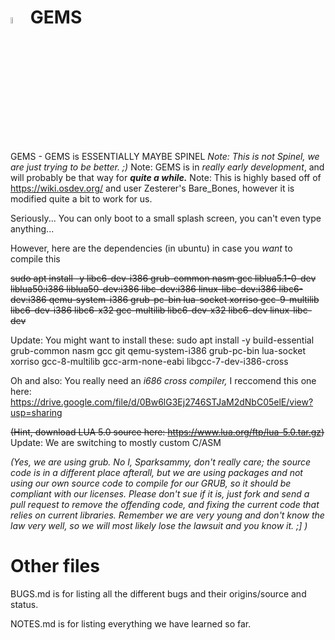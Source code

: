 # <img src="gems.png" alt="Logo" width="5%"/> GEMS
GEMS - GEMS is ESSENTIALLY MAYBE SPINEL
*Note: This is not Spinel, we are just trying to be better. ;)*
Note: GEMS is in *really early development*, and will probably be that way for ***quite a while.*** Note: This is highly based off of https://wiki.osdev.org/ and user Zesterer's Bare_Bones, however it is modified quite a bit to work for us.

Seriously... You can only boot to a small splash screen, you can't even type anything...

However, here are the dependencies (in ubuntu) in case you *want* to compile this

~~sudo apt install -y libc6-dev-i386 grub-common nasm gcc liblua5.1-0-dev liblua50:i386 liblua50-dev:i386 libc-dev:i386 linux-libc-dev:i386 libc6-dev:i386 qemu-system-i386 grub-pc-bin lua-socket xorriso gcc-9-multilib libc6-dev-i386 libc6-x32 gcc-multilib libc6-dev-x32 libc6-dev linux-libc-dev~~

Update: You might want to install these:
sudo apt install -y build-essential grub-common nasm gcc git qemu-system-i386 grub-pc-bin lua-socket xorriso gcc-8-multilib gcc-arm-none-eabi libgcc-7-dev-i386-cross

Oh and also: You really need an *i686 cross compiler,* I reccomend this one here: https://drive.google.com/file/d/0Bw6lG3Ej2746STJaM2dNbC05elE/view?usp=sharing

~~(Hint, download LUA 5.0 source here: https://www.lua.org/ftp/lua-5.0.tar.gz)~~ Update: We are switching to mostly custom C/ASM

*(Yes, we are using grub. No I, Sparksammy, don't really care; the source code is in a different place afterall, but we are using packages and not using our own source code to compile for our GRUB, so it should be compliant with our licenses. Please don't sue if it is, just fork and send a pull request to remove the offending code, and fixing the current code that relies on current libraries. Remember we are very young and don't know the law very well, so we will most likely lose the lawsuit and you know it. ;] )*

# Other files

BUGS.md is for listing all the different bugs and their origins/source and status.

NOTES.md is for listing everything we have learned so far.
